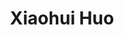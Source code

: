 ---
# Display name
title: Xiaohui Huo

# Full Name (for SEO)
first_name: Xiaohui
last_name: Huo

# Is this the primary user of the site?
superuser: true

# Role/position
# 这里写当前学历，入学年份和联合指导导师
# 例如：
# role: Ph.D. student '23
# role: Ph.D. student '23, co-supervise with Prof. [Hui Xiong](https://facultyprofiles.hkust-gz.edu.cn/faculty-personal-page/XIONG-Hui/xionghui)
role: Mphil student '24

# Organizations/Affiliations
organizations:
  - name: AI Thrust, HKUST(GZ)
    url: https://ait.hkust-gz.edu.cn/

interests:
  - Semantic Segmentation

education:
  courses:
    # 这里不用写在读学历
    - course: B.Eng. in E-Commerce with Law
      institution: Beijing University of Posts and Telecommunications

# Social/Academic Networking
# form "mailto:your-email@example.com" or "#contact" for contact widget.
# 这部分选填，如果不写，请在 link: 后面留空
social:
  - icon: envelope  
    icon_pack: fas
    link: mailto:yings@hkust-gz.edu.cn

# Organizational groups that you belong to (for People widget)
# 可选项： [Faculty, Ph.D. Students, MPhil Students, Research Assistants]
user_groups:
  - MPhil Students
---